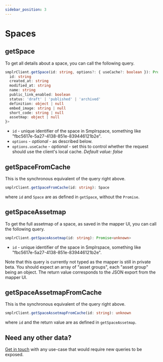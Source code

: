 ```yaml
---
sidebar_position: 3
---
```


# Spaces

## getSpace

To get all details about a space, you can call the following query.

```ts
smplrClient.getSpace(id: string, options?: { useCache?: boolean }): Promise<{
  id: string
  created_at: string
  modified_at: string
  name: string
  public_link_enabled: boolean
  status: 'draft' | 'published' | 'archived'
  definition: object | null
  embed_image: string | null
  short_code: string | null
  assetmap: object | null
}>
```

- `id` - unique identifier of the space in Smplrspace, something like "fbc5617e-5a27-4138-851e-839446121b2e".
- `options` - _optional_ - as described below.
- `options.useCache` - _optional_ - set this to control whether the request should use the client's local cache. _Default value: false_

## getSpaceFromCache

This is the synchronous equivalent of the query right above.

```ts
smplrClient.getSpaceFromCache(id: string): Space
```

where `id` and `Space` are as defined in `getSpace`, without the `Promise`.

## getSpaceAssetmap

To get the full assetmap of a space, as saved in the mapper UI, you can call the following query.

```ts
smplrClient.getSpaceAssetmap(id: string): Promise<unknown>
```

- `id` - unique identifier of the space in Smplrspace, something like "fbc5617e-5a27-4138-851e-839446121b2e".

Note that this query is currently not typed as the mapper is still in private beta. You should expect an array of "asset groups", each "asset group" being an object. The return value corresponds to the JSON export from the mapper UI.

## getSpaceAssetmapFromCache

This is the synchronous equivalent of the query right above.

```ts
smplrClient.getSpaceAssetmapFromCache(id: string): unknown
```

where `id` and the return value are as defined in `getSpaceAssetmap`.

## Need any other data?

[Get in touch](mailto:support@smplrspace.com) with any use-case that would require new queries to be exposed.
